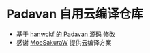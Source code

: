 # Padavan 自用云编译仓库
- 基于 [hanwckf 的 Padavan 源码](https://github.com/hanwckf/rt-n56u) 修改
- 感谢 [MoeSakuraW](https://github.com/MoeSakuraW/hanwckf-Padavan-build) 提供云编译方案

